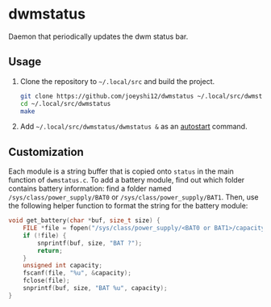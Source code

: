 # dwmstatus

Daemon that periodically updates the dwm status bar.

## Usage

1. Clone the repository to `~/.local/src` and build the project.
    ```sh
    git clone https://github.com/joeyshi12/dwmstatus ~/.local/src/dwmstatus
    cd ~/.local/src/dwmstatus
    make
    ```
2. Add `~/.local/src/dwmstatus/dwmstatus &` as an [autostart](https://wiki.archlinux.org/title/Autostarting) command.

## Customization

Each module is a string buffer that is copied onto `status` in the main function of `dwmstatus.c`.
To add a battery module, find out which folder contains battery information:
find a folder named `/sys/class/power_supply/BAT0` or `/sys/class/power_supply/BAT1`.
Then, use the following helper function to format the string for the battery module:

```c
void get_battery(char *buf, size_t size) {
    FILE *file = fopen("/sys/class/power_supply/<BAT0 or BAT1>/capacity", "r");
    if (!file) {
        snprintf(buf, size, "BAT ?");
        return;
    }
    unsigned int capacity;
    fscanf(file, "%u", &capacity);
    fclose(file);
    snprintf(buf, size, "BAT %u", capacity);
}
```
